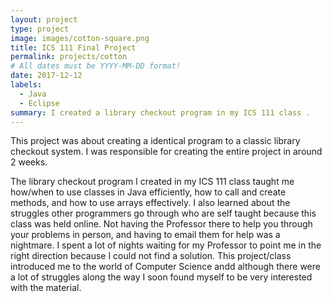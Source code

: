 ```yaml
---
layout: project
type: project
image: images/cotton-square.png
title: ICS 111 Final Project
permalink: projects/cotton
# All dates must be YYYY-MM-DD format!
date: 2017-12-12
labels:
  - Java
  - Eclipse
summary: I created a library checkout program in my ICS 111 class .
---
```

This project was about creating a identical program to a classic library checkout system. I was responsible for creating the entire project in around 2 weeks. 

The library checkout program I created in my ICS 111 class taught me how/when to use classes in Java efficiently, how to call and create methods, and how to use arrays effectively. I also learned about the struggles other programmers go through who are self taught because this class was held online. Not having the Professor there to help you through your problems in person, and having to email them for help was a nightmare. I spent a lot of nights waiting for my Professor to point me in the right direction because I could not find a solution. This project/class introduced me to the world of Computer Science andd although there were a lot of struggles along the way I soon found myself to be very interested with the material. 


